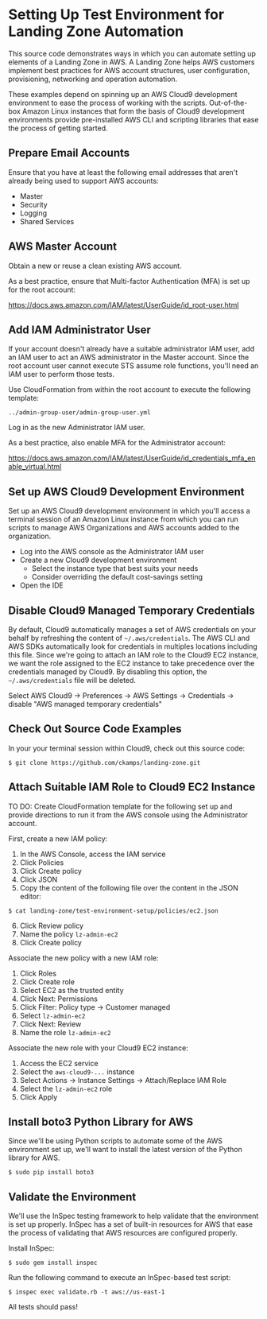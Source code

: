 # Setting Up Test Environment for Landing Zone Automation

This source code demonstrates ways in which you can automate setting up elements of a Landing Zone in AWS. A Landing Zone helps AWS customers implement best practices for AWS account structures, user configuration, provisioning, networking and operation automation. 

These examples depend on spinning up an AWS Cloud9 development environment to ease the process of working with the scripts.  Out-of-the-box Amazon Linux instances that form the basis of Cloud9 development environments provide pre-installed AWS CLI and scripting libraries that ease the process of getting started.

## Prepare Email Accounts

Ensure that you have at least the following email addresses that aren't already being used to support AWS accounts:

* Master
* Security
* Logging
* Shared Services
 
## AWS Master Account

Obtain a new or reuse a clean existing AWS account.

As a best practice, ensure that Multi-factor Authentication (MFA) is set up for the root account:

https://docs.aws.amazon.com/IAM/latest/UserGuide/id_root-user.html

## Add IAM Administrator User

If your account doesn't already have a suitable administrator IAM user, add an IAM user to act an AWS administrator in the Master account.  Since the root account user cannot execute STS assume role functions, you'll need an IAM user to perform those tests.

Use CloudFormation from within the root account to execute the following template:

    ../admin-group-user/admin-group-user.yml
    
Log in as the new Administrator IAM user.

As a best practice, also enable MFA for the Administrator account:

https://docs.aws.amazon.com/IAM/latest/UserGuide/id_credentials_mfa_enable_virtual.html

## Set up AWS Cloud9 Development Environment

Set up an AWS Cloud9 development environment in which you'll access a terminal session of an Amazon Linux instance from which you can run scripts to manage AWS Organizations and AWS accounts added to the organization.

* Log into the AWS console as the Administrator IAM user
* Create a new Cloud9 development environment
  * Select the instance type that best suits your needs
  * Consider overriding the default cost-savings setting
* Open the IDE

## Disable Cloud9 Managed Temporary Credentials

By default, Cloud9 automatically manages a set of AWS credentials on your behalf by refreshing the content of 
`~/.aws/credentials`.  The AWS CLI and AWS SDKs automatically look for credentials in multiples locations
including this file.  Since we're going to attach an IAM role to the Cloud9 EC2 instance, we want the role
assigned to the EC2 instance to take precedence over the credentials managed by Cloud9. By disabling this
option, the `~/.aws/credentials` file will be deleted.

Select AWS Cloud9 -> Preferences -> AWS Settings -> Credentials -> disable "AWS managed temporary credentials"

## Check Out Source Code Examples

In your your terminal session within Cloud9, check out this source code:

    $ git clone https://github.com/ckamps/landing-zone.git

## Attach Suitable IAM Role to Cloud9 EC2 Instance

TO DO: Create CloudFormation template for the following set up and provide directions to run it from the AWS console using the Administrator account.

First, create a new IAM policy:

1. In the AWS Console, access the IAM service
2. Click Policies
3. Click Create policy
4. Click JSON
5. Copy the content of the following file over the content in the JSON editor:

```
$ cat landing-zone/test-environment-setup/policies/ec2.json
```

6. Click Review policy
7. Name the policy `lz-admin-ec2`
8. Click Create policy

Associate the new policy with a new IAM role:

1. Click Roles
2. Click Create role
3. Select EC2 as the trusted entity
4. Click Next: Permissions
5. Click Filter: Policy type -> Customer managed
6. Select `lz-admin-ec2`
7. Click Next: Review
8. Name the role `lz-admin-ec2`

Associate the new role with your Cloud9 EC2 instance:

1. Access the EC2 service
2. Select the `aws-cloud9-...` instance
3. Select Actions -> Instance Settings -> Attach/Replace IAM Role
4. Select the `lz-admin-ec2` role
5. Click Apply
 
## Install boto3 Python Library for AWS

Since we'll be using Python scripts to automate some of the AWS environment set up, we'll want to install the latest version of the Python library for AWS.

    $ sudo pip install boto3

## Validate the Environment

We'll use the InSpec testing framework to help validate that the environment is set up properly. InSpec has a set of built-in
resources for AWS that ease the process of validating that AWS resources are configured properly.

Install InSpec:

    $ sudo gem install inspec

Run the following command to execute an InSpec-based test script:

    $ inspec exec validate.rb -t aws://us-east-1

All tests should pass!

